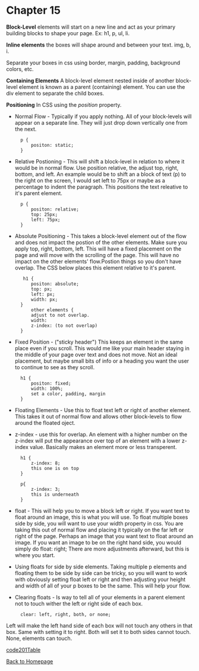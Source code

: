 # Chapter 15

**Block-Level** elements will start on a new line and act as your primary building blocks to shape your page. Ex: h1, p, ul, li.

**Inline elements** the boxes will shape around and between your text. img, b, i. 

Separate your boxes in css using border, margin, padding, background colors, etc. 

**Containing Elements** A block-level element nested inside of another block-level element is known as a parent (containing) element. You can use the div element to separate the child boxes.

**Positioning** In CSS using the _position_ property.

- Normal Flow - Typically if you apply nothing. All of your block-levels will appear on a separate line. They will just drop down vertically one from the next. 

        p {
            positon: static;
        }

- Relative Postioning - This will shift a block-level in relation to where it would be in normal flow. Use position relative, the adjust top, right, bottom, and left. An example would be to shift an a block of text (p) to the right on the screen, I would set left to 75px or maybe as a percentage to indent the paragraph. This positions the text releative to it's parent element.

        p {
            positon: relative;
            top: 25px;
            left: 75px;
        }

- Absolute Positioning - This takes a block-level element out of the flow and does not impact the postion of the other elements. Make sure you apply top, right, bottom, left. This will have a fixed placement on the page and will move with the scrolling of the page. This will have no impact on the other elements' flow.Postion things so you don't have overlap. The CSS below places this element relative to it's parent.

         h1 {
            positon: absolute;
            top: px;
            left: px;
            width: px;
        }
            other elements {
            adjust to not overlap.
            width:
            z-index: (to not overlap)
        }

- Fixed Position - ("sticky header") This keeps an element in the same place even if you scroll. This would me like your main header staying in the middle of your page over text and does not move. Not an ideal placement, but maybe small bits of info or a heading you want the user to continue to see as they scroll.

        h1 {
            positon: fixed;
            width: 100%; 
            set a color, padding, margin
        }

- Floating Elements - Use this to float text left or right of another element. This takes it out of normal flow and allows other block-levels to flow around the floated oject.

- z-index - use this for overlap. An element with a higher number on the z-index will put the appearance over top of an element with a lower z-index value. Basically makes an element more or less transperent. 

        h1 {
            z-index: 8;
            this one is on top
        }

        p{
            z-index: 3;
            this is underneath
        }

- float - This will help you to move a block left or right. If you want text to float around an image, this is what you will use. To float multiple boxes side by side, you will want to use your width property in css. You are taking this out of normal flow and placing it typically on the far left or right of the page. Perhaps an image that you want text to float around an image. If you want an image to be on the right hand side, you would simply do float: right; There are more adjustments afterward, but this is where you start. 

- Using floats for side by side elements. Taking multiple p elements and floating them to be side by side can be tricky, so you will want to work with obviously setting float left or right and then adjusting your height and width of all of your p boxes to be the same. This will help your flow.

- Clearing floats - Is way to tell all of your elements in a parent element not to touch wither the left or right side of each box. 

        clear: left, right, both, or none;

Left will make the left hand side of each box will not touch any others in that box. Same with setting it to right. Both will set it to both sides cannot touch. None, elements can touch.



[code201Table](201/code201Table.md)

[Back to Homepage](README.md)